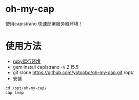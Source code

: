 # oh-my-cap
使用capistrano 快速部署服务器环境！  

# 使用方法
* [ruby运行环境](https://ruby-china.org/wiki/install_ruby_guide)    
* gem install capistrano -v 2.15.5  
* git clone https://github.com/yotoobo/oh-my-cap.git /opt/  
* 安装
```
cd /opt/oh-my-cap/
cap lnmp
```
